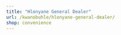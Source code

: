 ```yaml
---
title: "Hlonyane General Dealer"
url: /kwanobuhle/hlonyane-general-dealer/
shop: convenience
---
```

